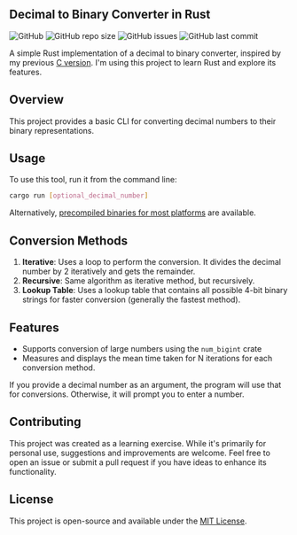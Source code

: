 ## Decimal to Binary Converter in Rust

![GitHub](https://img.shields.io/github/license/LuMarans30/dec2bin-rust)
![GitHub repo size](https://img.shields.io/github/repo-size/LuMarans30/dec2bin-rust)
![GitHub issues](https://img.shields.io/github/issues/LuMarans30/dec2bin-rust)
![GitHub last commit](https://img.shields.io/github/last-commit/LuMarans30/dec2bin-rust)

A simple Rust implementation of a decimal to binary converter, inspired by my previous [C version](https://github.com/LuMarans30/three-version-decimal-to-binary). 
I'm using this project to learn Rust and explore its features.

## Overview

This project provides a basic CLI for converting decimal numbers to their binary representations.

## Usage

To use this tool, run it from the command line:
```bash
cargo run [optional_decimal_number]
```

Alternatively, [precompiled binaries for most platforms](https://github.com/LuMarans30/dec2bin-rust/releases/latest) are available.

## Conversion Methods

1. **Iterative**: Uses a loop to perform the conversion. It divides the decimal number by 2 iteratively and gets the remainder.
2. **Recursive**: Same algorithm as iterative method, but recursively.
3. **Lookup Table**: Uses a lookup table that contains all possible 4-bit binary strings for faster conversion (generally the fastest method).

## Features

- Supports conversion of large numbers using the `num_bigint` crate
- Measures and displays the mean time taken for N iterations for each conversion method.

If you provide a decimal number as an argument, the program will use that for conversions. Otherwise, it will prompt you to enter a number.

## Contributing

This project was created as a learning exercise. While it's primarily for personal use, suggestions and improvements are welcome. Feel free to open an issue or submit a pull request if you have ideas to enhance its functionality.

## License

This project is open-source and available under the [MIT License](LICENSE).
